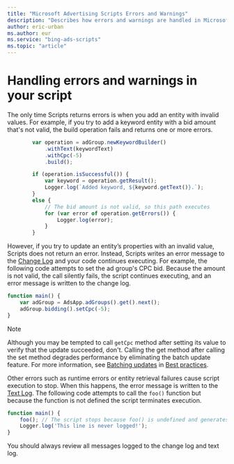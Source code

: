 ```yaml
---
title: "Microsoft Advertising Scripts Errors and Warnings"
description: "Describes how errors and warnings are handled in Microsoft Advertising Scripts."
author: eric-urban
ms.author: eur
ms.service: "bing-ads-scripts"
ms.topic: "article"
---
```


# Handling errors and warnings in your script

The only time Scripts returns errors is when you add an entity with invalid values. For example, if you try to add a keyword entity with a bid amount that's not valid, the build operation fails and returns one or more errors.

```javascript
        var operation = adGroup.newKeywordBuilder()
            .withText(keywordText)
            .withCpc(-5)
            .build();

        if (operation.isSuccessful()) {
            var keyword = operation.getResult();
            Logger.log(`Added keyword, ${keyword.getText()}.`);
        }
        else {
            // The bid amount is not valid, so this path executes
            for (var error of operation.getErrors()) {
                Logger.log(error);
            }
        }
``` 

However, if you try to update an entity’s properties with an invalid value, Scripts does not return an error. Instead, Scripts writes an error message to the [Change Log](./change-and-text-logs.md#change-log) and your code continues executing. For example, the following code attempts to set the ad group's CPC bid. Because the amount is not valid, the call silently fails, the script continues executing, and an error message is written to the change log.

```javascript
function main() {
    var adGroup = AdsApp.adGroups().get().next();
    adGroup.bidding().setCpc(-5);
}
```

> [!NOTE]
> Although you may be tempted to call `getCpc` method after setting its value to verify that the update succeeded, don't. Calling the get method after calling the set method degrades performance by eliminating the batch update feature. For more information, see [Batching updates](best-practices.md#batching-updates) in [Best practices](best-practices.md).


Other errors such as runtime errors or entity retrieval failures cause script execution to stop. When this happens, the error message is written to the [Text Log](./change-and-text-logs.md#text-log). The following code attempts to call the `foo()` function but because the function is not defined the script terminates execution. 

```javascript
function main() {
    foo(); // The script stops because foo() is undefined and generates a reference error
    Logger.log('This line is never logged!');
}
```

You should always review all messages logged to the change log and text log.

<!--
## What does Internal Error mean?

If you receive a runtime error and the text log lists InternalError, the following are the reasons why you might be getting it.

|Reason|Remedy
|-|-
|An enumeration value you specified is not valid.|Enumeration values are case sensitive, so make sure that all enumeration values are valid and use the correct casing.
|An operator you specified in the `.withCondition()` method is not valid.|Operators are case sensitive, so make sure that all operators are valid and use the correct casing.
|A column you specified in the `.withCondition()` or `.orderBy()` method is not valid.|Column names are case sensitive, so make sure that all column names are valid and use the correct casing.
|You specified too may IDs in the `.withIds()` method.|Reduce the number of IDs to the allowed maximum (see documentation for the method).
|The date range specified in the `.forDateRange()` method is not valid.|Make sure that the start and end dates are valid and that the end date is not earlier than the start date.

-->
